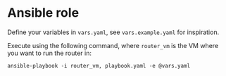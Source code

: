 # Ansible role

Define your variables in `vars.yaml`, see `vars.example.yaml` for inspiration.

Execute using the following command, where `router_vm` is the VM where you want to run the router in:

    ansible-playbook -i router_vm, playbook.yaml -e @vars.yaml
